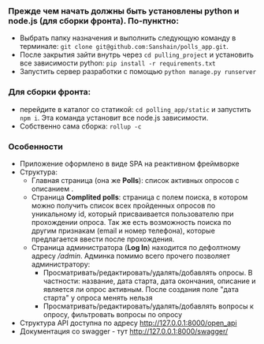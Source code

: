 
### Прежде чем начать должны быть установлены python и node.js (для сборки фронта). По-пунктно:

- Выбрать папку назначения и выполнить следующую команду в терминале: `git clone git@github.com:Sanshain/polls_app.git`.
- После закрытия зайти внутрь через `cd pulling_project` и установить все зависимости python: `pip install -r requirements.txt`
- Запустить сервер разработки с помощью `python manage.py runserver`

### Для сборки фронта: 

- перейдите в каталог со статикой: `cd polling_app/static` и запустить `npm i`. Эта команда установит все node.js зависимости.
- Собственно сама сборка: `rollup -c`





### Особенности

- Приложение оформлено в виде SPA на реактивном фреймворке
- Структура:
    - Главная страница (она же **Polls**): список активных опросов с описанием . 
    - Страница **Complited polls**: страница с полем поиска, в котором можно получить список всех пройденных опросов по уникальному id, который присваивается пользователю при прохождении опроса. Так же есть возможность поиска по другим признакам (email и номер телефона), которые предлагается ввести после прохождения.
    - Страница администратора (**Log In**) находится по дефолтному адресу */admin*. Админка помимо всего прочего позволяет администратору: 
        - Просматривать/редактировать/удалять/добавлять опросы. В частности: название, дата старта, дата окончания, описание и является ли опрос активным. После создания поле "дата старта" у опроса менять нельзя
        - Просматривать/редактировать/удалять/добавлять вопросы к опросу, фильтровать вопросы по опросу
- Структура API доступна по адресу http://127.0.0.1:8000/open_api
- Документация со swagger - тут http://127.0.0.1:8000/swagger/
